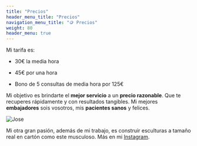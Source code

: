 ```yaml
---
title: "Precios"
header_menu_title: "Precios"
navigation_menu_title: "🪙 Precios"
weight: 80
header_menu: true
---
```

<!-- emojis de dinero: https://emojipedia.org/es/objetos -->

Mi tarifa es:

- 30€ la media hora

- 45€ por una hora

- Bono de 5 consultas de media hora por 125€

Mi objetivo es brindarte el **mejor servicio** a un **precio razonable**.
Que te recuperes rápidamente y con resultados tangibles.
Mi mejores **embajadores** sois vosotros, mis **pacientes sanos** y felices.


<!-- public/images/ -->
![Jose](images/lowpolycarton.jpg)

Mi otra gran pasión, además de mi trabajo, es construir esculturas a tamaño real en cartón como este musculoso.
Más en mi [Instagram](https://www.instagram.com/lowpolycarton/).
